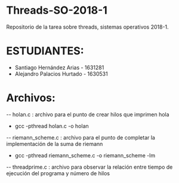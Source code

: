 # Threads-SO-2018-1
Repositorio de la tarea sobre threads, sistemas operativos 2018-1.

# ESTUDIANTES:
- Santiago Hernández Arias - 1631281
- Alejandro Palacios Hurtado - 1630531

# Archivos:
-- holan.c : archivo para el punto de crear hilos que imprimen hola
- gcc -pthread holan.c -o holan

-- riemann_scheme.c : archivo para el punto de completar la implementación de la suma de riemann
- gcc -pthread riemann_scheme.c -o riemann_scheme -lm

-- threadprime.c : archivo para observar la relación entre tiempo de ejecución del programa y número de hilos

